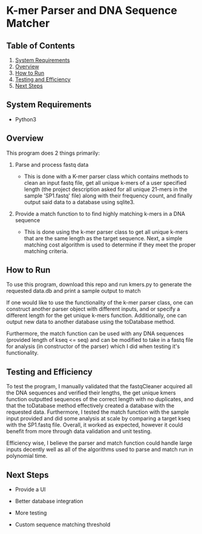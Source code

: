 # K-mer Parser and DNA Sequence Matcher

## Table of Contents

1. [System Requirements](#system-requirements)
2. [Overview](#overview)
3. [How to Run](#how-to-run)
4. [Testing and Efficiency](#testin-and-efficiency)
5. [Next Steps](#next-steps)

## System Requirements

 - Python3 

## Overview

This program does 2 things primarily:

1. Parse and process fastq data

    - This is done with a K-mer parser class which contains methods to clean an input fastq file, get all unique k-mers of a user specified length (the project description asked for all unique 21-mers in the sample 'SP1.fastq' file) along with their frequency count, and finally output said data to a database using sqlite3.

2. Provide a match function to to find highly matching k-mers in a DNA sequence

    - This is done using the k-mer parser class to get all unique k-mers that are the same length as the target sequence. Next, a simple matching cost algorithm is used to determine if they meet the proper matching criteria.

## How to Run

To use this program, download this repo and run kmers.py to generate the requested data.db and print a sample output to match

If one would like to use the functionality of the k-mer parser class, one can construct another parser object with different inputs, and or specify a different length for the get unique k-mers function. Additionally, one can output new data to another database using the toDatabase method.

Furthermore, the match function can be used with any DNA sequences (provided length of kseq <= seq) and can be modified to take in a fastq file for analysis (in constructor of the parser) which I did when testing it's functionality.

## Testing and Efficiency

To test the program, I manually validated that the fastqCleaner acquired all the DNA sequences and verified their lengths, the get unique kmers function outputted sequences of the correct length with no duplicates, and that the toDatabase method effectively created a database with the requested data. Furthermore, I tested the match function with the sample input provided and did some analysis at scale by comparing a target kseq with the SP1.fastq file. Overall, it worked as expected, however it could benefit from more through data validation and unit testing.

Efficiency wise, I believe the parser and match function could handle large inputs decently well as all of the algorithms used to parse and match run in polynomial time. 

## Next Steps

- Provide a UI

- Better database integration

- More testing

- Custom sequence matching threshold
